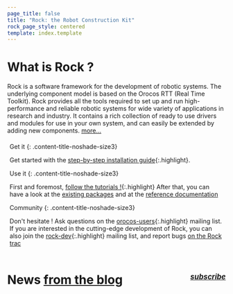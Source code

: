 ```yaml
---
page_title: false
title: "Rock: the Robot Construction Kit"
rock_page_style: centered
template: index.template
---
```


<h1>What is Rock ?</h1>

Rock is a software framework for the development of robotic systems. The
underlying component model is based on the Orocos RTT (Real Time Toolkit). Rock
provides all the tools required to set up and run high-performance and reliable
robotic systems for wide variety of applications in research and industry. It
contains a rich collection of ready to use drivers and modules for use in your
own system, and can easily be extended by adding new components. 
[more...](documentation/about/index.html) 

<div markdown="1" class="content2-container bg-blue01 align-center" style="padding: .4em;">
<div markdown="1" class="content2-container-3col-left">
Get it
{: .content-title-noshade-size3}

Get started with the [step-by-step installation guide](documentation/installation.html){:.highlight}.
</div>

<div markdown="1" class="content2-container-3col-middle">
Use it
{: .content-title-noshade-size3}

First and foremost, [follow the tutorials
!](documentation/tutorials){:.highlight} After that,
you can have a look at the [existing packages](package_directory.html) and at the [reference documentation](documentation)
</div>

<div markdown="1" class="content2-container-3col-right">
Community
{: .content-title-noshade-size3}

Don't hesitate ! Ask questions on the
[orocos-users](http://lists.mech.kuleuven.be/mailman/listinfo/orocos-users){:.highlight}
mailing list. If you are interested in the cutting-edge development of Rock, you
can also join the
[rock-dev](http://www.dfki.de/mailman/cgi-bin/listinfo/rock-dev){:.highlight} mailing list,
and report bugs [on the Rock trac](http://rock.opendfki.de)
</div>
</div>


<h1 markdown="0">News <a href="http://blog.rock-robotics.org">from the blog</a>
    <div style="float: right; font-size: 60%;"><em><a href="http://feedburner.google.com/fb/a/mailverify?uri=rock-robotics/MMgF&amp;loc=en_US">subscribe</a></em></div>
</h1>


<script type="text/javascript" src="http://rock-robotics.tumblr.com/js"></script>
